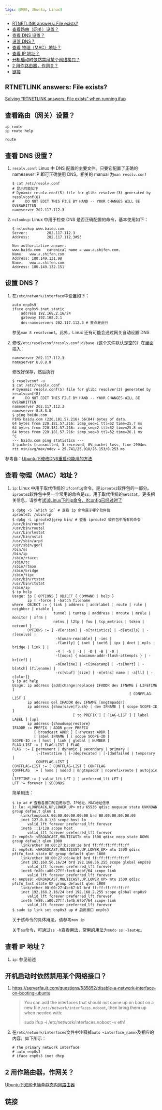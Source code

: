 ```yaml
---
tags: [网络, Ubuntu, Linux]
---
```


<p id="markdown-toc"></p>
<!-- vim-markdown-toc GFM -->

* [RTNETLINK answers: File exists?](#rtnetlink-answers-file-exists)
* [查看路由（网关）设置？](#查看路由网关设置)
* [查看 DNS 设置？](#查看-dns-设置)
* [设置 DNS？](#设置-dns)
* [查看 物理（MAC）地址？](#查看-物理mac地址)
* [查看 IP 地址？](#查看-ip-地址)
* [开机启动时依然禁用某个网络接口？](#开机启动时依然禁用某个网络接口)
* [2 用作路由器，作网关？](#2-用作路由器作网关)
* [链接](#链接)

<!-- vim-markdown-toc -->

## RTNETLINK answers: File exists?
[Solving “RTNETLINK answers: File exists” when running ifup](https://raspberrypi.stackexchange.com/questions/13895/solving-rtnetlink-answers-file-exists-when-running-ifup)

## 查看路由（网关）设置？
```
ip route
ip route help
```

```
route
```

## 查看 DNS 设置？
1. `resolv.conf`: Linux 中 DNS 配置的主要文件。只要它配置了正确的 namesever IP 即可正确使用 DNS。相关的 manual 为`man resolv.conf`
      ```
      $ cat /etc/resolv.conf
      # 显示可能如下
      # Dynamic resolv.conf(5) file for glibc resolver(3) generated by resolvconf(8)
      #     DO NOT EDIT THIS FILE BY HAND -- YOUR CHANGES WILL BE OVERWRITTEN
      nameserver 202.117.112.3
      ```

1. `nslookup`: Linux 中用于检查 DNS 是否正确配置的命令，基本使用如下：
   ```
   $ nslookup www.baidu.com
   Server:         202.117.112.3
   Address:        202.117.112.3#53
   
   Non-authoritative answer:
   www.baidu.com   canonical name = www.a.shifen.com.
   Name:   www.a.shifen.com
   Address: 180.149.131.98
   Name:   www.a.shifen.com
   Address: 180.149.132.151
   ```

## 设置 DNS？
1. 在`/etc/network/interface`中设置如下：
   ```
   auto enp0s9
   iface enp0s9 inet static
       address 192.168.2.16/24
       gateway 192.168.2.1
       dns-nameservers 202.117.112.3 # 重点是此行
   ```
   参见`man 8 resolvconf`。此外，Linux 还有可能会通过网关自动设置 DNS
2. 修改`/etc/resolvconf/resolv.conf.d/base`（这个文件默认是空的）在里面插入：
   ```
   nameserver 202.117.112.3
   nameserver 8.8.8.8
   ```
   
   修改好保存，然后执行
   
   ```
   $ resolvconf -u
   $ cat /etc/resolv.conf
   # Dynamic resolv.conf(5) file for glibc resolver(3) generated by resolvconf(8)
   #     DO NOT EDIT THIS FILE BY HAND -- YOUR CHANGES WILL BE OVERWRITTEN
   nameserver 202.117.112.3
   nameserver 8.8.8.8
   $ ping baidu.com
   PING baidu.com (220.181.57.216) 56(84) bytes of data.
   64 bytes from 220.181.57.216: icmp_seq=1 ttl=52 time=25.7 ms
   64 bytes from 220.181.57.216: icmp_seq=2 ttl=52 time=25.8 ms
   64 bytes from 220.181.57.216: icmp_seq=3 ttl=52 time=26.1 ms
   ^C
   --- baidu.com ping statistics ---
   3 packets transmitted, 3 received, 0% packet loss, time 2004ms
   rtt min/avg/max/mdev = 25.741/25.918/26.153/0.253 ms
   ```
参考自：[Ubuntu下修改DNS重启也能用的方法](http://www.yubosun.com/tech/ubntu-dns-reset.htm)  

## 查看 物理（MAC）地址？
1. `ip`: Linux 中用于取代传统的 `ifconfig`命令，是`iproute2`软件包的一部分。`iproute2`软件包中另一个常用的命令是`ss`，用于取代传统的`netstat`。更多相关信息，请参考[试试Linux下的ip命令，ifconfig已经过时了](https://linux.cn/article-3144-1.html)
   ```
   $ dpkg -S `which ip` # 查看 ip 命令属于哪个软件包
   iproute2: /sbin/ip
   $ dpkg -L iproute2|grep bin/ # 查看 iproute2 软件包中所有的命令
   /usr/bin/routef
   /usr/bin/routel
   /usr/bin/lnstat
   /usr/bin/nstat
   /usr/sbin/arpd
   /usr/sbin/genl
   /bin/ss
   /bin/ip
   /sbin/rtacct
   /sbin/tc
   /sbin/rtmon
   /sbin/bridge
   /sbin/tipc
   /usr/bin/rtstat
   /usr/bin/ctstat
   /sbin/ip
   $ ip help
   Usage: ip [ OPTIONS ] OBJECT { COMMAND | help }
          ip [ -force ] -batch filename
   where  OBJECT := { link | address | addrlabel | route | rule | neighbor | ntable |
                      tunnel | tuntap | maddress | mroute | mrule | monitor | xfrm |
                      netns | l2tp | fou | tcp_metrics | token | netconf }
          OPTIONS := { -V[ersion] | -s[tatistics] | -d[etails] | -r[esolve] |
                       -h[uman-readable] | -iec |
                       -f[amily] { inet | inet6 | ipx | dnet | mpls | bridge | link } |
                       -4 | -6 | -I | -D | -B | -0 |
                       -l[oops] { maximum-addr-flush-attempts } | -br[ief] |
                       -o[neline] | -t[imestamp] | -ts[hort] | -b[atch] [filename] |
                       -rc[vbuf] [size] | -n[etns] name | -a[ll] | -c[olor]}
   $ ip ad help
   Usage: ip address {add|change|replace} IFADDR dev IFNAME [ LIFETIME ]
                                                         [ CONFFLAG-LIST ]
          ip address del IFADDR dev IFNAME [mngtmpaddr]
          ip address {show|save|flush} [ dev IFNAME ] [ scope SCOPE-ID ]
                               [ to PREFIX ] [ FLAG-LIST ] [ label LABEL ] [up]
          ip address {showdump|restore}
   IFADDR := PREFIX | ADDR peer PREFIX
             [ broadcast ADDR ] [ anycast ADDR ]
             [ label IFNAME ] [ scope SCOPE-ID ]
   SCOPE-ID := [ host | link | global | NUMBER ]
   FLAG-LIST := [ FLAG-LIST ] FLAG
   FLAG  := [ permanent | dynamic | secondary | primary |
              [-]tentative | [-]deprecated | [-]dadfailed | temporary |
              CONFFLAG-LIST ]
   CONFFLAG-LIST := [ CONFFLAG-LIST ] CONFFLAG
   CONFFLAG  := [ home | nodad | mngtmpaddr | noprefixroute | autojoin ]
   LIFETIME := [ valid_lft LFT ] [ preferred_lft LFT ]
   LFT := forever | SECONDS
   ```
   简单用法：
   ```
   $ ip ad # 查看各接口的启用与否、IP地址、MAC地址信息
   1: lo: <LOOPBACK,UP,LOWER_UP> mtu 65536 qdisc noqueue state UNKNOWN group default qlen 1
       link/loopback 00:00:00:00:00:00 brd 00:00:00:00:00:00
       inet 127.0.0.1/8 scope host lo
          valid_lft forever preferred_lft forever
       inet6 ::1/128 scope host
          valid_lft forever preferred_lft forever
   2: enp0s3: <BROADCAST,MULTICAST> mtu 1500 qdisc noop state DOWN group default qlen 1000
       link/ether 08:00:27:b2:80:2e brd ff:ff:ff:ff:ff:ff
   3: enp0s8: <BROADCAST,MULTICAST,UP,LOWER_UP> mtu 1500 qdisc pfifo_fast state UP group default qlen 1000
       link/ether 08:00:27:c6:4e:bf brd ff:ff:ff:ff:ff:ff
       inet 192.168.56.16/24 brd 192.168.56.255 scope global enp0s8
          valid_lft forever preferred_lft forever
       inet6 fe80::a00:27ff:fec6:4ebf/64 scope link
          valid_lft forever preferred_lft forever
   4: enp0s9: <BROADCAST,MULTICAST,UP,LOWER_UP> mtu 1500 qdisc pfifo_fast state UP group default qlen 1000
       link/ether 08:00:27:4b:67:b7 brd ff:ff:ff:ff:ff:ff
       inet 192.168.2.16/24 brd 192.168.2.255 scope global enp0s9
          valid_lft forever preferred_lft forever
       inet6 fe80::a00:27ff:fe4b:67b7/64 scope link
          valid_lft forever preferred_lft forever
   $ sudo ip link set enp0s3 up # 启用接口 enp0s3
   ```
   
   关于该命令的具体用法，请参考`man ip`

   关于`ss`命令，可通过`ss -h`查看用法，常用的用法为`sudo ss -laut4p`。
   
## 查看 IP 地址？
1. `ip`: 参见前述


## 开机启动时依然禁用某个网络接口？
1. <https://serverfault.com/questions/585852/disable-a-network-interface-on-booting-ubuntu>

   > You can add the interfaces that should not come up on boot on a new file `/etc/network/interfaces.noboot`, then bring them up when needed with:
   > 
   > sudo ifup -i /etc/network/interfaces.noboot -v eth1

2. 在`/etc/network/interfaces`文件中注释掉`auto <interface_name>`及相应的内容，如下所示：
   ```
   # The primary network interface
   # auto enp0s3
   # iface enp0s3 inet dhcp
   ```

## 2 用作路由器，作网关？
[Ubuntu下双网卡简单静态内网路由器](http://blog.sina.com.cn/s/blog_59cf67260100gtxf.html)
   
## 链接
<!-- link start -->

<!-- link end -->

<!-- abbreviations start -->

<!-- abbreviations end -->
